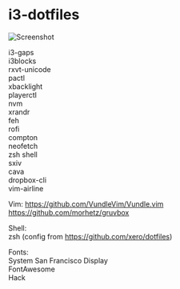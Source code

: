 # i3-dotfiles
  
![Screenshot](http://i.imgur.com/S5rYphD.png)  
   
i3-gaps  
i3blocks  
rxvt-unicode  
pactl  
xbacklight  
playerctl  
nvm  
xrandr  
feh  
rofi  
compton  
neofetch  
zsh shell  
sxiv  
cava  
dropbox-cli  
vim-airline

Vim:
https://github.com/VundleVim/Vundle.vim  
https://github.com/morhetz/gruvbox
  
Shell:  
zsh (config from https://github.com/xero/dotfiles)  
  
Fonts:  
System San Francisco Display  
FontAwesome  
Hack  
